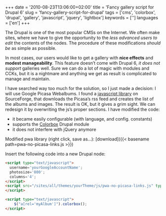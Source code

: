 +++
date = '2010-08-23T13:06:00+02:00'
title = 'Fancy gallery script for Drupal 6'
slug = 'fancy-gallery-script-for-drupal'
tags = ['cms', 'colorbox', 'drupal', 'gallery', 'javascript', 'jquery', 'lightbox']
keywords = ['']
languages = ['en']
+++

The Drupal is one of the most popular CMSs on the Internet. We often make sites, where we have to give the opportunity to the _less advanced users to edit_ the contents of the nodes. The procedure of these modifications *should be* as simple as possible.

In most cases, our users would like to get a gallery with **nice effects** and **modest manageability**. This feature doesn’t come with Drupal 6, _it does not support_ galleries well. Sure we can do a lot of magic with modules and CCKs, but it is a nightmare and anything we get as result is complicated to manage and maintain.

I have searched way too much for the solution, so I just made a decision: I will use Google Picasa Webalbums. I found a [javascript library](http://sourceforge.net/projects/pwa/) on SourceForge, that downloads the Picasa’s rss feed and creates the list of the albums and images. The result is OK, but it gives a grim sight. We can redesign it by overwriting the js’s proper sections. I have modified the code:

* it became easily configurable (with language, and  config. constants)
* supports the [Colorbox](http://drupal.org/project/colorbox) Drupal module
* it does not interfere with jQuery anymore

Modified pwa library (right click, save as...): [download]({{< basename path=pwa-no-picasa-links.js >}})

Insert the following code into a new Drupal node:

```html
<script type="text/javascript">
  username='yourGoogleAccountName';
  photosize='800';
  columns='4';
</script>
<script src="/sites/all/themes/yourTheme/js/pwa-no-picasa-links.js" type="text/javascript">
</script>

<script type="text/javascript">
    $("a[rel='myAlbum']").colorbox();
</script>
```
